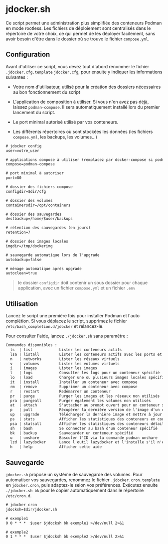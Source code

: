 # jdocker.sh

Ce script permet une administration plus simplifiée des conteneurs Podman
en mode rootless. Les fichiers de déploiement sont centralisés dans le répertoire
de votre choix, ce qui permet de les déployer facilement, sans avoir besoin
d'être dans le dossier où se trouve le fichier `compose.yml`.

## Configuration

Avant d'utiliser ce script, vous devez tout d'abord renommer le fichier
`.jdocker.cfg.template` `jdocker.cfg`, pour ensuite y indiquer les informations
suivantes :

- Votre nom d'utilisateur, utilisé pour la création des dossiers nécessaires au
bon fonctionnement du script

- L'application de composition à utiliser. Si vous n'en avez pas déjà, laissez
`podman-compose`. Il sera automatiquement installé lors du premier lancement du script.

- Le port minimal autorisé utilisé par vos conteneurs.

- Les différents répertoires où sont stockées les données
(les fichiers `compose.yml`, les backups, les volumes...)

```txt
# jdocker config
user=votre_user

# applications compose à utiliser (remplacez par docker-compose si podman-docker est installé)
compose=podman-compose

# port minimal à autoriser
port=80

# dossier des fichiers compose
configdir=$dir/cfg

# dossier des volumes
containersdir=/opt/containers

# dossier des sauvegardes
destbackup=/home/$user/backups

# rétention des sauvegardes (en jours)
retention=7

# dossier des images locales
imgdir=/tmp/dockerimg

# sauvegarde automatique lors de l'upgrade
autobackup=false

# ménage automatique après upgrade
autoclean=true

```

> le dossier `configdir` doit contenir un sous dossier pour chaque application,
avec un fichier `compose.yml` et un fichier `.env`

## Utilisation

Lancez le script une première fois pour installer Podman et l'auto complétion.
Si vous déplacez le script, supprimez le fichier `/etc/bash_completion.d/jdocker`
et relancez-le.

Pour consulter l'aide, lancez `./jdocker.sh` sans paramètre :

```txt
Commandes disponibles :
  ls  | list            Lister les conteneurs actifs
  lsa | listall         Lister les conteneurs actifs avec les ports et l'image utilisée
  n   | networks        Lister les réseaux virtuels
  v   | volumes         Lister les volumes virtuels
  i   | images          Lister les images
  l   | logs            Consulter les logs pour un conteneur spécifié
  lo  | load            Charger une ou plusieurs images locales spécifiées
  it  | install         Installer un conteneur avec compose
  rm  | remove          Supprimer un conteneur avec compose
  r   | restart         Redémarrer un conteneur
  pr  | purge           Purger les images et les réseaux non utilisés
  pra | purgeall        Purger également les volumes non utilisés
  at  | attach          S'attacher au prompt ouvert pour un conteneur spécifié
  p   | pull            Récupérer la dernière version de l'image d'un conteneur spécifié
  up  | upgrade         Télécharger la dernière image et mettre à jour un conteneur spécifié
  ps  | stats           Afficher les statistiques des conteneurs en cours d'exécution
  psa | statsall        Afficher les statistiques des conteneurs détaillées
  sh  | bash            Se connecter au bash d'un conteneur spécifié
  bk  | backup          Sauvegarder un conteneur spécifié
  u   | unshare         Basculer l'ID via la commande podman unshare
  lzd | lazydocker      Lance l'outil lazydocker et l'installe s'il n'est pas présent
  h   | help            Afficher cette aide
```

## Sauvegarde

`jdocker.sh` propose un système de sauvegarde des volumes. Pour automatiser vos
sauvegardes, renommez le fichier `.jdocker.cron.template` en `jdocker.cron`,
puis adaptez-le selon vos préférences.
Exécutez ensuite `./jdocker.sh bk` pour le copier automatiquement dans le
répertoire `/etc/cron.d`.

```txt
# jdocker cron
jdocksh=$dir/jdocker.sh

# exemple1
0 0 * * *  $user $jdocksh bk exemple1 >/dev/null 2>&1

# exemple2
0 1 * * *  $user $jdocksh bk exemple2 >/dev/null 2>&1
```

